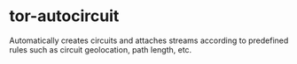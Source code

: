 # tor-autocircuit
Automatically creates circuits and attaches streams according to predefined rules such as circuit geolocation, path length, etc.

